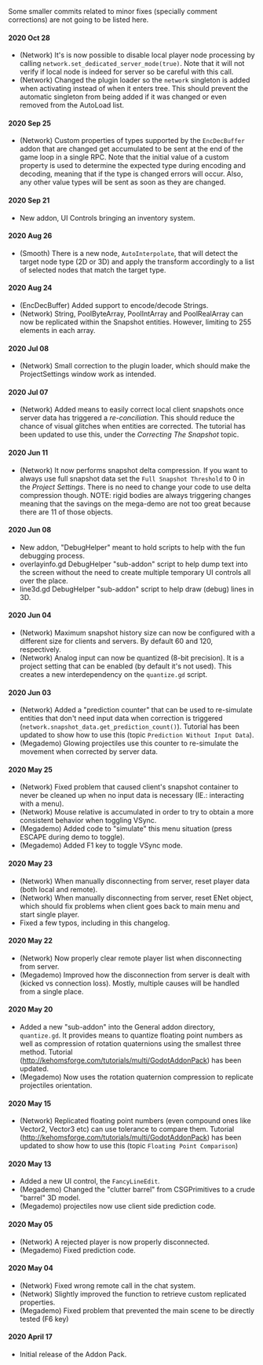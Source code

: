 Some smaller commits related to minor fixes (specially comment corrections) are not going to be listed here.

#### 2020 Oct 28
* (Network) It's is now possible to disable local player node processing by calling `network.set_dedicated_server_mode(true)`. Note that it will not verify if local node is indeed for server so be careful with this call.
* (Network) Changed the plugin loader so the `network` singleton is added when activating instead of when it enters tree. This should prevent the automatic singleton from being added if it was changed or even removed from the AutoLoad list.


#### 2020 Sep 25
* (Network) Custom properties of types supported by the `EncDecBuffer` addon that are changed get accumulated to be sent at the end of the game loop in a single RPC. Note that the initial value of a custom property is used to determine the expected type during encoding and decoding, meaning that if the type is changed errors will occur. Also, any other value types will be sent as soon as they are changed.

#### 2020 Sep 21
* New addon, UI Controls bringing an inventory system.

#### 2020 Aug 26
* (Smooth) There is a new node, `AutoInterpolate`, that will detect the target node type (2D or 3D) and apply the transform accordingly to a list of selected nodes that match the target type.

#### 2020 Aug 24
* (EncDecBuffer) Added support to encode/decode Strings.
* (Network) String, PoolByteArray, PoolIntArray and PoolRealArray can now be replicated within the Snapshot entities. However, limiting to 255 elements in each array.

#### 2020 Jul 08
* (Network) Small correction to the plugin loader, which should make the ProjectSettings window work as intended.

#### 2020 Jul 07
* (Network) Added means to easily correct local client snapshots once server data has triggered a *re-conciliation*. This should reduce the chance of visual glitches when entities are corrected. The tutorial has been updated to use this, under the *Correcting The Snapshot* topic.

#### 2020 Jun 11
* (Network) It now performs snapshot delta compression. If you want to always use full snapshot data set the `Full Snapshot Threshold` to 0 in the *Project Settings*. There is no need to change your code to use delta compression though. NOTE: rigid bodies are always triggering changes meaning that the savings on the mega-demo are not too great because there are 11 of those objects.

#### 2020 Jun 08
* New addon, "DebugHelper" meant to hold scripts to help with the fun debugging process.
* overlayinfo.gd DebugHelper "sub-addon" script to help dump text into the screen without the need to create multiple temporary UI controls all over the place.
* line3d.gd DebugHelper "sub-addon" script to help draw (debug) lines in 3D.

#### 2020 Jun 04
* (Network) Maximum snapshot history size can now be configured with a different size for clients and servers. By default 60 and 120, respectively.
* (Network) Analog input can now be quantized (8-bit precision). It is a project setting that can be enabled (by default it's not used). This creates a new interdependency on the `quantize.gd` script.

#### 2020 Jun 03
* (Network) Added a "prediction counter" that can be used to re-simulate entities that don't need input data when correction is triggered (`network.snapshot_data.get_prediction_count()`). Tutorial has been updated to show how to use this (topic `Prediction Without Input Data`).
* (Megademo) Glowing projectiles use this counter to re-simulate the movement when corrected by server data.

#### 2020 May 25
* (Network) Fixed problem that caused client's snapshot container to never be cleaned up when no input data is necessary (IE.: interacting with a menu).
* (Network) Mouse relative is accumulated in order to try to obtain a more consistent behavior when toggling VSync.
* (Megademo) Added code to "simulate" this menu situation (press ESCAPE during demo to toggle).
* (Megademo) Added F1 key to toggle VSync mode.

#### 2020 May 23
* (Network) When manually disconnecting from server, reset player data (both local and remote).
* (Network) When manually disconnecting from server, reset ENet object, which should fix problems when client goes back to main menu and start single player.
* Fixed a few typos, including in this changelog.

#### 2020 May 22
* (Network) Now properly clear remote player list when disconnecting from server.
* (Megademo) Improved how the disconnection from server is dealt with (kicked vs connection loss). Mostly, multiple causes will be handled from a single place.

#### 2020 May 20
* Added a new "sub-addon" into the General addon directory, `quantize.gd`. It provides means to quantize floating point numbers as well as compression of rotation quaternions using the smallest three method. Tutorial (http://kehomsforge.com/tutorials/multi/GodotAddonPack) has been updated.
* (Megademo) Now uses the rotation quaternion compression to replicate projectiles orientation.

#### 2020 May 15
* (Network) Replicated floating point numbers (even compound ones like Vector2, Vector3 etc) can use tolerance to compare them. Tutorial (http://kehomsforge.com/tutorials/multi/GodotAddonPack) has been updated to show how to use this (topic `Floating Point Comparison`)

#### 2020 May 13
* Added a new UI control, the `FancyLineEdit`.
* (Megademo) Changed the "clutter barrel" from CSGPrimitives to a crude "barrel" 3D model.
* (Megademo) projectiles now use client side prediction code.

#### 2020 May 05
* (Network) A rejected player is now properly disconnected.
* (Megademo) Fixed prediction code.

#### 2020 May 04
* (Network) Fixed wrong remote call in the chat system.
* (Network) Slightly improved the function to retrieve custom replicated properties.
* (Megademo) Fixed problem that prevented the main scene to be directly tested (F6 key)

#### 2020 April 17
* Initial release of the Addon Pack.
